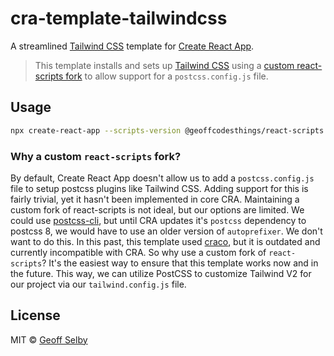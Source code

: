 # cra-template-tailwindcss

A streamlined [Tailwind CSS](https://tailwindcss.com) template for [Create React App](https://github.com/facebook/create-react-app).

> This template installs and sets up [Tailwind CSS](https://tailwindcss.com) using a [custom react-scripts fork](https://npmjs.com/package/@geoffcodesthings/react-scripts) to allow support for a `postcss.config.js` file.

## Usage

```bash
npx create-react-app --scripts-version @geoffcodesthings/react-scripts --template tailwindcss
```

### Why a custom `react-scripts` fork?

By default, Create React App doesn't allow us to add a `postcss.config.js` file to setup postcss plugins like Tailwind CSS. Adding support for this is fairly trivial, yet it hasn't been implemented in core CRA. Maintaining a custom fork of react-scripts is not ideal, but our options are limited. We could use [postcss-cli](https://github.com/postcss/postcss-cli), but until CRA updates it's `postcss` dependency to postcss 8, we would have to use an older version of `autoprefixer`. We don't want to do this. In this past, this template used [craco](https://github.com/gsoft-inc/craco), but it is outdated and currently incompatible with CRA. So why use a custom fork of `react-scripts`? It's the easiest way to ensure that this template works now and in the future. This way, we can utilize PostCSS to customize Tailwind V2 for our project via our `tailwind.config.js` file.

## License

MIT © [Geoff Selby](https://geoffcodesthings.com)
